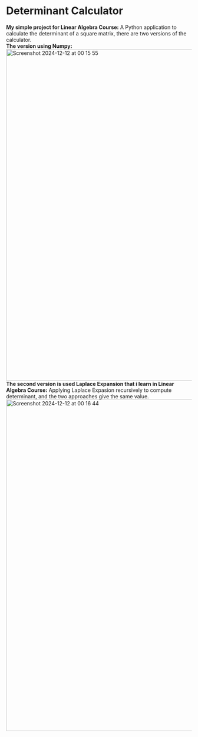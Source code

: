 # Determinant Calculator
**My simple project for Linear Algebra Course:** A Python application to calculate the determinant of a square matrix, there are two versions of the calculator.<br>
**The version using Numpy:<br>**
<img width="899" alt="Screenshot 2024-12-12 at 00 15 55" src="https://github.com/user-attachments/assets/b69b75f7-acec-4788-948e-832e92cd426b" /><br>
**The second version is used Laplace Expansion that i learn in Linear Algebra Course:**
Applying Laplace Expasion recursively to compute determinant, and the two approaches give the same value.
<img width="899" alt="Screenshot 2024-12-12 at 00 16 44" src="https://github.com/user-attachments/assets/a19b78ac-1306-462f-bd78-a33f8d5a089f" />
